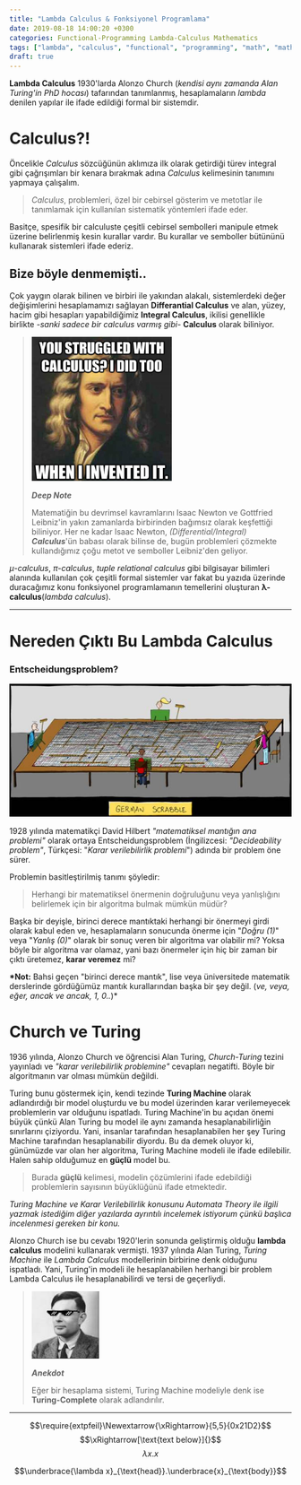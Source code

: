 ```yaml
---
title: "Lambda Calculus & Fonksiyonel Programlama"
date: 2019-08-18 14:00:20 +0300
categories: Functional-Programming Lambda-Calculus Mathematics
tags: ["lambda", "calculus", "functional", "programming", "math", "mathematics"]
draft: true
---
```


**Lambda Calculus** 1930'larda Alonzo Church (_kendisi aynı zamanda Alan Turing'in PhD hocası_) tafarından tanımlanmış, hesaplamaların _lambda_ denilen yapılar ile ifade edildiği formal bir sistemdir.

# Calculus?!

Öncelikle _Calculus_ sözcüğünün aklımıza ilk olarak getirdiği türev integral gibi çağrışımları bir kenara bırakmak adına _Calculus_ kelimesinin tanımını yapmaya çalışalım.

> _Calculus_, problemleri, özel bir cebirsel gösterim ve metotlar ile tanımlamak için kullanılan sistematik yöntemleri ifade eder.

Basitçe, spesifik bir calculuste çeşitli cebirsel sembolleri manipule etmek üzerine belirlenmiş kesin kurallar vardır. Bu kurallar ve semboller bütününü kullanarak sistemleri ifade ederiz.

## Bize böyle denmemişti..

Çok yaygın olarak bilinen ve birbiri ile yakından alakalı, sistemlerdeki değer değişimlerini hesaplamamızı sağlayan **Differantial Calculus** ve alan, yüzey, hacim gibi hesapları yapabildiğimiz **Integral Calculus**, ikilisi genellikle birlikte _-sanki sadece bir calculus varmış gibi-_ **Calculus** olarak biliniyor.

> ![](/img/calculus-meme.jpeg)
>
> **_Deep Note_**
>
> Matematiğin bu devrimsel kavramlarını Isaac Newton ve Gottfried Leibniz'in yakın zamanlarda birbirinden bağımsız olarak keşfettiği biliniyor. Her ne kadar Isaac Newton, _(Differential/Integral)_ **_Calculus_**'ün babası olarak bilinse de, bugün problemleri çözmekte kullandığımız çoğu metot ve semboller Leibniz'den geliyor.

_μ-calculus_, _π-calculus_, _tuple relational calculus_ gibi bilgisayar bilimleri alanında kullanılan çok çeşitli formal sistemler var fakat bu yazıda üzerinde duracağımız konu fonksiyonel programlamanın temellerini oluşturan **λ-calculus**(_lambda calculus_).

---

# Nereden Çıktı Bu Lambda Calculus

### Entscheidungsproblem?

![](/img/german-scrabble.jpeg)

1928 yılında matematikçi David Hilbert _"matematiksel mantığın ana problemi"_ olarak ortaya Entscheidungsproblem (İngilizcesi: _"Decideability problem"_, Türkçesi: "_Karar verilebilirlik problemi_") adında bir problem öne sürer.

Problemin basitleştirilmiş tanımı şöyledir:

> Herhangi bir matematiksel önermenin doğruluğunu veya yanlışlığını belirlemek için bir algoritma bulmak mümkün müdür?

Başka bir deyişle, birinci derece mantıktaki herhangi bir önermeyi girdi olarak kabul eden ve, hesaplamaların sonucunda önerme için "_Doğru (1)_" veya "_Yanlış (0)_" olarak bir sonuç veren bir algoritma var olabilir mi? Yoksa böyle bir algoritma var olamaz, yani bazı önermeler için hiç bir zaman bir çıktı üretemez, **karar veremez** mi?

**\*Not:** Bahsi geçen "birinci derece mantık", lise veya üniversitede matematik derslerinde gördüğümüz mantık kurallarından başka bir şey değil. (_ve, veya, eğer, ancak ve ancak, 1, 0.._)\*

# Church ve Turing

1936 yılında, Alonzo Church ve öğrencisi Alan Turing, _Church-Turing_ tezini yayınladı ve _"karar verilebilirlik problemine"_ cevapları negatifti. Böyle bir algoritmanın var olması mümkün değildi.

Turing bunu göstermek için, kendi tezinde **Turing Machine** olarak adlandırdığı bir model oluşturdu ve bu model üzerinden karar verilemeyecek problemlerin var olduğunu ispatladı. Turing Machine'in bu açıdan önemi büyük çünkü Alan Turing bu model ile aynı zamanda hesaplanabilirliğin sınırlarını çiziyordu. Yani, insanlar tarafından hesaplanabilen her şey Turing Machine tarafından hesaplanabilir diyordu. Bu da demek oluyor ki, günümüzde var olan her algoritma, Turing Machine modeli ile ifade edilebilir. Halen sahip olduğumuz en **güçlü** model bu.

> Burada **güçlü** kelimesi, modelin çözümlerini ifade edebildiği problemlerin sayısının büyüklüğünü ifade etmektedir.

_Turing Machine ve Karar Verilebilirlik konusunu Automata Theory ile ilgili yazmak istediğim diğer yazılarda ayrıntılı incelemek istiyorum çünkü başlıca incelenmesi gereken bir konu._

Alonzo Church ise bu cevabı 1920'lerin sonunda geliştirmiş olduğu **lambda calculus** modelini kullanarak vermişti. 1937 yılında Alan Turing, _Turing Machine_ ile _Lambda Calculus_ modellerinin birbirine denk olduğunu ispatladı. Yani, Turing'in modeli ile hesaplanabilen herhangi bir problem Lambda Calculus ile hesaplanabilirdi ve tersi de geçerliydi.

> ![](/img/thug-turing.jpeg)
>
> **_Anekdot_**
>
> Eğer bir hesaplama sistemi, Turing Machine modeliyle denk ise **Turing-Complete** olarak adlandırılır.

---

$$\require{extpfeil}\Newextarrow{\xRightarrow}{5,5}{0x21D2}$$
$$\xRightarrow[\text{text below}]{}$$
$$\lambda x.x$$

$$\underbrace{\lambda x}_{\text{head}}.\underbrace{x}_{\text{body}}$$
